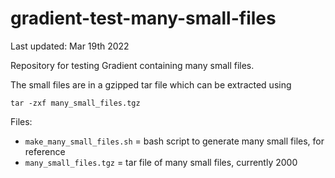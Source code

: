 # gradient-test-many-small-files

Last updated: Mar 19th 2022

Repository for testing Gradient containing many small files.

The small files are in a gzipped tar file which can be extracted using

`tar -zxf many_small_files.tgz`

Files:

 - `make_many_small_files.sh` = bash script to generate many small files, for reference
 - `many_small_files.tgz` = tar file of many small files, currently 2000
